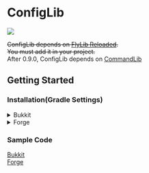 # ConfigLib

[![](https://jitpack.io/v/TeamKun/ConfigLib.svg)](https://jitpack.io/#TeamKun/ConfigLib)

~~ConfigLib depends on [FlyLib Reloaded](https://github.com/TeamKun/flylib-reloaded).~~  
~~You must add it in your project.~~  
After 0.9.0, ConfigLib depends on [CommandLib](https://github.com/TeamKun/CommandLib)

## Getting Started

### Installation(Gradle Settings)

<details>
  <summary>Bukkit</summary>

```groovy
plugins {
    id "com.github.johnrengelman.shadow" version "6.1.0"
}

repositories {
    maven { url 'https://jitpack.io' }
}

dependencies {
    implementation "com.github.TeamKun.CommandLib:bukkit:0.2.3"
    implementation 'com.github.TeamKun.ConfigLib:bukkit:0.10.0'
}

shadowJar {
    archiveFileName = "${rootProject.name}-${project.version}.jar"
    relocate "net.kunmc.lab.commandlib", "${project.group}.${project.name.toLowerCase()}.commandlib"
    relocate "net.kunmc.lab.configlib", "${project.group}.${project.name.toLowerCase()}.configlib"
}
tasks.build.dependsOn tasks.shadowJar
  ```

</details>

<details>
  <summary>Forge</summary>

```groovy
plugins {
    id "com.github.johnrengelman.shadow" version "6.1.0"
}

repositories {
    maven { url 'https://jitpack.io' }
}

dependencies {
    implementation "com.github.TeamKun.CommandLib:forge:0.2.3"
    implementation "com.github.TeamKun.ConfigLib:forge:0.10.0"
}

shadowJar {
    archiveFileName = "${rootProject.name}-${project.version}.jar"
    dependencies {
        include(dependency("com.github.TeamKun.CommandLib:forge:.*"))
        include(dependency("com.github.TeamKun.ConfigLib:forge:.*"))
    }
    relocate "net.kunmc.lab.commandlib", "${project.group}.${project.name.toLowerCase()}.commandlib"
    relocate "net.kunmc.lab.configlib", "${project.group}.${project.name.toLowerCase()}.configlib"
    finalizedBy("reobfShadowJar")
}

reobf {
    shadowJar {
    }
}
```

</details>

### Sample Code

[Bukkit](/sample/bukkit/src/main/java/net/kunmc/lab/sampleplugin)  
[Forge](/sample/forge/src/main/java/net/kunmc/lab/samplemod)

